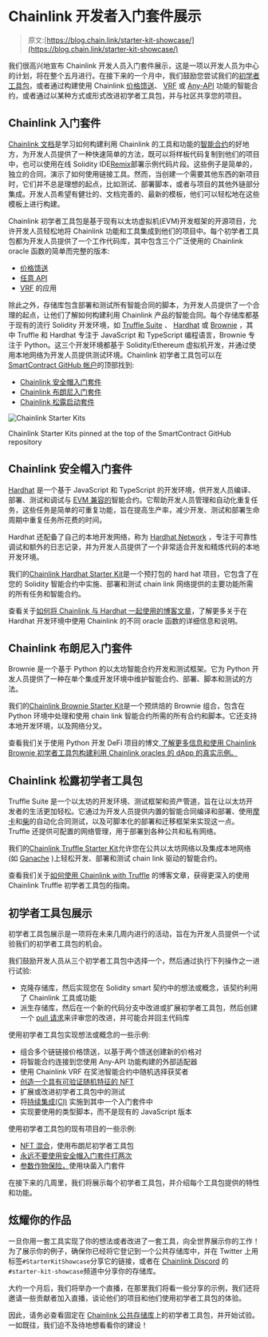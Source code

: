 # Chainlink 开发者入门套件展示

> 原文:[https://blog.chain.link/starter-kit-showcase/](https://blog.chain.link/starter-kit-showcase/)

我们很高兴地宣布 Chainlink 开发人员入门套件展示，这是一项以开发人员为中心的计划，将在整个五月进行。在接下来的一个月中，我们鼓励您尝试我们的[初学者工具包](https://docs.chain.link/docs/create-a-chainlinked-project)，或者通过构建使用 Chainlink [价格馈送](https://docs.chain.link/docs/using-chainlink-reference-contracts)、 [VRF](https://docs.chain.link/docs/chainlink-vrf) 或 [Any-API](https://docs.chain.link/docs/request-and-receive-data) 功能的智能合约，或者通过以某种方式或形式改进初学者工具包，并与社区共享您的项目。

## Chainlink 入门套件

[Chainlink 文档](https://docs.chain.link/)是学习如何构建利用 Chainlink 的工具和功能的[智能合约](https://chain.link/education/smart-contracts)的好地方，为开发人员提供了一种快速简单的方法，既可以将样板代码复制到他们的项目中，也可以使用在线 Solidity IDE[Remix](http://remix.ethereum.org/)部署示例代码片段。这些例子是简单的，独立的合同，演示了如何使用链接工具。然而，当创建一个需要其他东西的新项目时，它们并不总是理想的起点，比如测试、部署脚本，或者与项目的其他外链部分集成。开发人员希望有健壮的、文档完善的、最新的模板，他们可以轻松地在这些模板上进行构建。

Chainlink 初学者工具包是基于现有以太坊虚拟机(EVM)开发框架的开源项目，允许开发人员轻松地将 Chainlink 功能和工具集成到他们的项目中。每个初学者工具包都为开发人员提供了一个工作代码库，其中包含三个广泛使用的 Chainlink oracle 函数的简单而完整的版本:

*   [价格馈送](https://docs.chain.link/docs/using-chainlink-reference-contracts)
*   [任意 API](https://docs.chain.link/docs/request-and-receive-data)
*   [VRF](https://docs.chain.link/docs/chainlink-vrf) 的应用

除此之外，存储库包含部署和测试所有智能合同的脚本，为开发人员提供了一个合理的起点，让他们了解如何构建利用 Chainlink 产品的智能合同。每个存储库都基于现有的流行 Solidity 开发环境，如 [Truffle Suite](https://www.trufflesuite.com/truffle) 、 [Hardhat](https://hardhat.org/) 或 [Brownie](https://eth-brownie.readthedocs.io/en/stable/) ，其中 Truffle 和 Hardhat 专注于 JavaScript 和 TypeScript 编程语言，Brownie 专注于 Python。这三个开发环境都基于 Solidity/Ethereum 虚拟机开发，并通过使用本地网络为开发人员提供测试环境。Chainlink 初学者工具包可以在 [SmartContract GitHub 帐户](https://github.com/smartcontractkit)的顶部找到:

*   [Chainlink 安全帽入门套件](https://github.com/smartcontractkit/hardhat-starter-kit)
*   [Chainlink 布朗尼入门套件](https://github.com/smartcontractkit/chainlink-mix)
*   [Chainlink 松露启动套件](https://github.com/smartcontractkit/truffle-starter-kit)

![Chainlink Starter Kits](../Images/e10ee78df889a29e65014b639e4a588d.png)

<figcaption id="caption-attachment-1731" class="wp-caption-text">Chainlink Starter Kits pinned at the top of the SmartContract GitHub repository</figcaption>



## Chainlink 安全帽入门套件

[Hardhat](https://hardhat.org/) 是一个基于 JavaScript 和 TypeScript 的开发环境，供开发人员编译、部署、测试和调试与 [EVM 兼容的](https://ethereum.org/en/developers/docs/evm/)智能合约。它帮助开发人员管理和自动化重复任务，这些任务是简单的可重复功能，旨在提高生产率，减少开发、测试和部署生命周期中重复任务所花费的时间。

Hardhat 还配备了自己的本地开发网络，称为 [Hardhat Network](https://hardhat.org/hardhat-network/) ，专注于可靠性调试和额外的日志记录，并为开发人员提供了一个非常适合开发和精炼代码的本地开发环境。

我们的[Chainlink Hardhat Starter Kit](https://github.com/smartcontractkit/hardhat-starter-kit)是一个预打包的 hard hat 项目，它包含了在您的 Solidity 智能合约中实施、部署和测试 chain link 网络提供的主要功能所需的所有任务和智能合约。

查看关于[如何将 Chainlink 与 Hardhat 一起使用的博客文章](https://blog.chain.link/using-chainlink-with-hardhat/)，了解更多关于在 Hardhat 开发环境中使用 Chainlink 的不同 oracle 函数的详细信息和说明。

## Chainlink 布朗尼入门套件

Brownie 是一个基于 Python 的以太坊智能合约开发和测试框架。它为 Python 开发人员提供了一种在单个集成开发环境中维护智能合约、部署、脚本和测试的方法。

我们的[Chainlink Brownie Starter Kit](https://github.com/smartcontractkit/chainlink-mix)是一个预烘焙的 Brownie 组合，包含在 Python 环境中处理和使用 chain link 智能合约所需的所有合约和脚本。它还支持本地开发环境，以及网络分叉。

查看我们关于使用 Python 开发 DeFi 项目的博文[,了解更多信息和使用 Chainlink Brownie 初学者工具包构建利用 Chainlink oracles 的 dApp 的真实示例。](https://blog.chain.link/develop-python-defi-project/)

## Chainlink 松露初学者工具包

Truffle Suite 是一个以太坊的开发环境、测试框架和资产管道，旨在让以太坊开发者的生活更加轻松。它通过为开发人员提供内置的智能合同编译和部署、使用[摩卡](https://mochajs.org/)和[柴](http://chaijs.com/)的自动化合同测试，以及可脚本化的部署和迁移框架来实现这一点。Truffle 还提供可配置的网络管理，用于部署到各种公共和私有网络。

我们的[Chainlink Truffle Starter Kit](https://github.com/smartcontractkit/truffle-starter-kit)允许您在公共以太坊网络以及集成本地网络(如 [Ganache](https://github.com/trufflesuite/ganache) )上轻松开发、部署和测试 chain link 驱动的智能合约。

查看我们关于[如何使用 Chainlink with Truffle](https://blog.chain.link/how-to-use-chainlink-with-truffle-2/) 的博客文章，获得更深入的使用 Chainlink Truffle 初学者工具包的指南。

## 初学者工具包展示

初学者工具包展示是一项将在未来几周内进行的活动，旨在为开发人员提供一个试验我们的初学者工具包的机会。

我们鼓励开发人员从三个初学者工具包中选择一个，然后通过执行下列操作之一进行试验:

*   克隆存储库，然后实现您在 Solidity smart 契约中的想法或概念，该契约利用了 Chainlink 工具或功能
*   派生存储库，然后在一个新的代码分支中改进或扩展初学者工具包，然后创建一个 [pull 请求](https://docs.github.com/en/github/collaborating-with-issues-and-pull-requests/about-pull-requests#:~:text=Pull%20requests%20let%20you%20tell,merged%20into%20the%20base%20branch.)来评审您的改进，并可能合并回主代码库

使用初学者工具包实现想法或概念的一些示例:

*   组合多个链链接价格馈送，以基于两个馈送创建新的价格对
*   将智能合约连接到您使用 Any-API 功能构建的外部适配器
*   使用 Chainlink VRF 在奖池智能合约中随机选择获奖者
*   [创造一个具有可验证随机特征的 NFT](https://blog.chain.link/random-numbers-nft-erc721/)
*   扩展或改进初学者工具包中的测试
*   将[持续集成(CI)](https://en.wikipedia.org/wiki/Continuous_integration) 实施到其中一个入门套件中
*   实现要使用的类型脚本，而不是现有的 JavaScript 版本

使用初学者工具包的现有项目的一些示例:

*   [NFT 混合](https://github.com/PatrickAlphaC/nft-mix)，使用布朗尼初学者工具包
*   [永远不要使用安全帽入门套件打两次](https://github.com/tina1998612/Never.Fight.Twice)
*   [参数作物保险，](https://github.com/pappas999/Parametric-Crop-Insurance)使用块菌入门套件

在接下来的几周里，我们将展示每个初学者工具包，并介绍每个工具包提供的特性和功能。

## 炫耀你的作品

一旦你用一套工具实现了你的想法或者改进了一套工具，向全世界展示你的工作！为了展示你的例子，确保你已经将它登记到一个公共存储库中，并在 Twitter 上用标签`#StarterKitShowcase`分享它的链接，或者在 [Chainlink Discord](https://discord.com/invite/aSK4zew) 的`#starter-kit-showcase`频道中分享你的存储库。

大约一个月后，我们将举办一个直播，在那里我们将看一些分享的示例，我们还将邀请一些贡献者加入直播，谈论他们的项目和他们使用初学者工具包的体验。

因此，请务必查看固定在 [Chainlink 公共存储库](https://github.com/smartcontractkit)上的初学者工具包，并开始试验。一如既往，我们迫不及待地想看看你的建设！